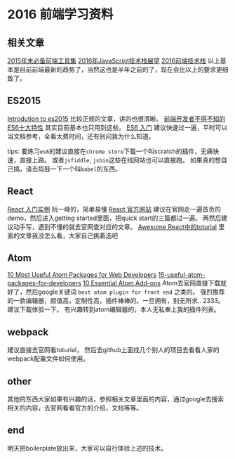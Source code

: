 # 2016 前端学习资料

## 相关文章
[2015年末必备前端工具集][0]
[2016年JavaScript技术栈展望][2]
[2016前端技术栈][3]
以上基本是目前前端最新的趋势了，当然这也是半年之前的了，现在会比以上的要求更细致了。

## ES2015
[Introdution to es2015][4] 比较正规的文章，讲的也很清晰。
[前端开发者不得不知的ES6十大特性][5] 其实目前基本也只用到这些。
[ES6 入门][6] 建议快速过一遍，平时可以当文档参考，全看太费时间，还有别问我为什么知道。

> 

tips: 要练习`es6`的建议直接在`chrome store`下载一个叫scratch的插件，无痛快速，直接上路。 或者`jsfiddle`, `jsbin`这些在线网站也可以直接跑。 如果真的想自己搞，请去捣鼓一下一个叫`babel`的东西。

## React
[React 入门实例][7] 阮一峰的，简单易懂
[React 官方网站][8] 建议在官网走一遍首页的demo，然后进入getting started里面，把quick start的三篇都过一遍。 再然后建议动手写，遇到不懂的就去官网查对应的文章。
[Awesome React中的toturial][9] 里面的文章我没怎么看，大家自己挑着选吧

## Atom
[10 Most Useful Atom Packages for Web Developers][10]
[15-useful-atom-packages-for-developers][11]
[10 Essential Atom Add-ons][12]
Atom去官网直接下载就好了，然后google关键词 `best atom plugin for front end` 之类的。
强烈推荐的一款编辑器，颜值高，定制性高，插件棒棒的。一旦拥有，别无所求.. 2333。 建议下载体验一下。
有兴趣转到atom编辑器的，本人无私奉上我的插件列表。

## webpack
建议直接去官网看toturial， 然后去github上面找几个别人的项目去看看人家的webpack配置文件如何使用。

## other
其他的东西大家如果有兴趣的话，参照相关文章里面的内容，通过google去搜索相关的内容，去官网看看官方的介绍，文档等等。 

## end
明天把boilerplate放出来，大家可以自行体验上述的技术。

[0]:http://zxc0328.github.io/2015/12/28/2015-javascript-tools/
[1]:http://qianduan.guru/2015/11/22/getting-start-with-posthtml/
[2]:http://www.w3cplus.com/javascript/state-of-the-art-javascript-in-2016.html
[3]:http://zhuanlan.zhihu.com/haochuan/20639855?hmsr=toutiao.io&utm_medium=toutiao.io&utm_source=toutiao.io
[4]:https://tutor.mantrajs.com/say-hello-to-ES2015/introduction
[5]:http://www.alloyteam.com/2016/03/es6-front-end-developers-will-have-to-know-the-top-ten-properties/?hmsr=toutiao.io&utm_medium=toutiao.io&utm_source=toutiao.io
[6]:http://es6.ruanyifeng.com/
[7]:http://www.ruanyifeng.com/blog/2015/03/react
[8]:https://facebook.github.io/react/index.html
[9]:https://github.com/enaqx/awesome-react#react-tutorials
[10]:http://www.hongkiat.com/blog/useful-atom-packages/
[11]:https://codegeekz.com/15-useful-atom-packages-for-developers/
[12]:http://www.sitepoint.com/10-essential-atom-add-ons/
